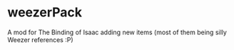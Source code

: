 # weezerPack
A mod for The Binding of Isaac adding new items (most of them being silly Weezer references :P)
